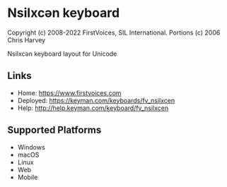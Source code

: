 Nsilxcən keyboard
======================

Copyright (c) 2008-2022 FirstVoices, SIL International. Portions (c) 2006 Chris Harvey


Nsilxcən keyboard layout for Unicode

Links
-----

 * Home:     <https://www.firstvoices.com>
 * Deployed: <https://keyman.com/keyboards/fv_nsilxcen>
 * Help:     <http://help.keyman.com/keyboard/fv_nsilxcen>
 
Supported Platforms
-------------------

 * Windows
 * macOS
 * Linux
 * Web
 * Mobile

